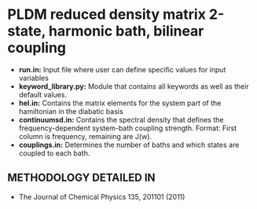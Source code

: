 # PLDM reduced density matrix 2-state, harmonic bath, bilinear coupling

* __run.in:__ Input file where user can define specific values for input variables
* __keyword_library.py:__ Module that contains all keywords as well as their default values.
* __hel.in:__ Contains the matrix elements for the system part of the hamiltonian in the diabatic basis
* __continuumsd.in:__ Contains the spectral density that defines the frequency-dependent system-bath coupling strength. Format: First column is frequency, remaining are J(w).
* __couplings.in:__ Determines the number of baths and which states are coupled to each bath.

METHODOLOGY DETAILED IN
---
* The Journal of Chemical Physics 135, 201101 (2011)